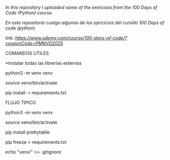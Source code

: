 *In this repository I uploaded some of the exercises from the 100 Days of Code (Python) course.*

*En este repositorio cuelgo algunos de los ejercicios del cursillo 100 Days of code (python)*

link:
_https://www.udemy.com/course/100-days-of-code/?couponCode=PMNVD2025_




COMANDOS UTILES

*Instalar todas las librerías externas

python3 -m venv venv

source venv/bin/activate

pip install -r requirements.txt

FLUJO TIPICO

python3 -m venv venv

source venv/bin/activate

pip install prettytable

pip freeze > requirements.txt

echo "venv/" >> .gitignore

